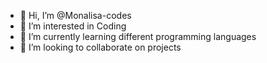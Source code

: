 - 👋 Hi, I’m @Monalisa-codes
- 👀 I’m interested in Coding 
- 🌱 I’m currently learning different programming languages 
- 💞️ I’m looking to collaborate on projects

<!---
Monalisa-codes/Monalisa-codes is a ✨ special ✨ repository because its `README.md` (this file) appears on your GitHub profile.
You can click the Preview link to take a look at your changes.
--->
